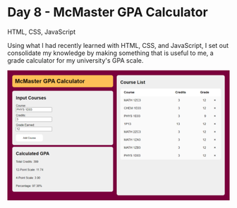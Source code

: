 # Day 8 - McMaster GPA Calculator

HTML, CSS, JavaScript

Using what I had recently learned with HTML, CSS, and JavaScript, I set out consolidate my knowledge by making something that is useful to me, a grade calculator for my university's GPA scale.

![](readme_preview.png)